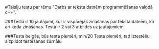 #Taisīju testu par tēmu "Darbs ar teksta datnēm programmēšanas valodā c++".

###Testā ir 10 jautājumi, kur ir vispārējas zināšanas par teksta datnēm, kā arī koda zināšanas. Testā ir 2 vai 3 atbildes uz jautājumiem

###Testa beigās, būs testa piemēri, min/20 Testa piemēri, tad iztestēšu aizpildot testēšanas žurnālu
